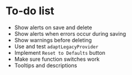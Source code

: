 # To-do list

- Show alerts on save and delete
- Show alerts when errors occur during saving
- Show warnings before deleting
- Use and test `adaptLegacyProvider`
- Implement `Reset to Defaults` button
- Make sure function switches work
- Tooltips and descriptions